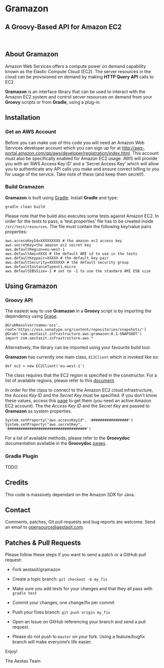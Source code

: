 # Gramazon #

## A Groovy-Based API for Amazon EC2 ##

<br>

## About Gramazon ##

Amazon Web Services offers a compute power on demand capability known as the Elastic Compute Cloud (EC2). The server resources in the cloud can be provisioned on demand by making **HTTP Query API** calls to EC2.

**Gramazon** is an interface library that can be used to interact with the Amazon EC2 system and control server resources on demand from your **Groovy** scripts or from **Gradle**, using a plug-in.

## Installation ###

### Get an AWS Account ###

Before you can make use of this code you will need an Amazon Web Services developer account which you can sign up for at <http://aws-portal.amazon.com/gp/aws/developer/registration/index.html>. This account must also be specifically enabled for Amazon EC2 usage. AWS will provide you with an ‘AWS Access Key ID’ and a ‘Secret Access Key’ which will allow you to authenticate any API calls you make and ensure correct billing to you for usage of the service. Take note of these (and keep them secret!).

### Build Gramazon ###

**Gramazon** is built using [Gradle](http://www.gradle.org/). Install **Gradle** and type:

	gradle clean build
Please note that the build also executes some tests against Amazon EC2. In order for the tests to pass, a 'test.properties' file has to be created inside `/src/test/resources`. The file must contain the following key/value pairs properties:

	aws.accessKeyId=XXXXXXXXX # the amazon ec2 access key
	aws.secretKey=the amazon ec2 secret key
	aws.defaultRegion=eu-west-1
	aws.defaultAmi=XXXX # the default AMI id to use in the tests
	aws.defaultKeypair=XXXXX # the default key pair
	aws.defaultSecurity=XXXXXXX # the default security group
	aws.defaultInstanceType=t1.micro
	aws.defaultEBSSize=-1 # set to -1 to use the standard AMI ESB size


## Using Gramazon ##

### Groovy API ###

The easiest way to use **Gramazon** in a **Groovy** script is by importing the dependency using [Grape](http://groovy.codehaus.org/Grape).

	@GrabResolver(name='oss', root='https://oss.sonatype.org/content/repositories/snapshots/')
	@Grab('com.aestasit.infrastructure.aws:gramazon:0.1-SNAPSHOT')
	import com.aestasit.infrastructure.aws.*

Alternatively, the library can be imported using your favourite build tool.

**Gramazon** has currently one main class, `EC2Client` which is invoked like so:

	def ec2 = new EC2Client('eu-west-1')

The class requires that the EC2 region is specified in the constructor. For a list of available regions, please refer to this [document](http://docs.aws.amazon.com/general/latest/gr/rande.html#ec2_region).

In order for the class to connect to the Amazon EC2 cloud infrastructure, the _Access Key ID_ and the _Secret Key_ must be specified. If you don't know these values, access this [page](https://portal.aws.amazon.com/gp/aws/securityCredentials) to get them (you need an active Amazon EC2 account). The the _Access Key ID_ and the _Secret Key_ are passed to **Gramazon** as system properties.

	System.setProperty("aws.accessKeyId", '#################')
	System.setProperty("aws.secretKey", '####################################')

For a list of available methods, please refer to the **Groovydoc** documentation available in the **Groovydoc** [pages](http://aestasit.github.io/gramazon/groovydoc/index.html) . 


### Gradle Plugin ###

TODO

## Credits ##

This code is massively dependant on the Amazon SDK for Java. 

## Contact ##

Comments, patches, Git pull requests and bug reports are welcome. Send an email to opensource@aestasit.com.

## Patches & Pull Requests ##


Please follow these steps if you want to send a patch or a GitHub pull request:

- Fork aestasit/gramazon

- Create a topic branch: `git checkout -b my_fix`

- Make sure you add tests for your changes and that they all pass with `gradle test` 

- Commit your changes, one change/fix per commit

- Push your fixes branch: `git push origin my_fix`

- Open an Issue on GitHub referencing your branch and send a pull request.

- Please do not push to `master` on your fork. Using a feature/bugfix branch will make everyone’s life easier.

Enjoy!

The Aestas Team


